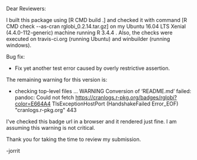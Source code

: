 Dear Reviewers:

I built this package using [R CMD build .] and checked it with command [R CMD check --as-cran rglobi_0.2.14.tar.gz] on my Ubuntu 16.04 LTS Xenial (4.4.0-112-generic) machine running R 3.4.4 . Also, the checks were executed on travis-ci.org (running Ubuntu) and winbuilder (running windows). 

Bug fix:
* Fix yet another test error caused by overly restrictive assertion.

The remaining warning for this version is:
* checking top-level files ... WARNING
Conversion of ‘README.md’ failed:
pandoc: Could not fetch https://cranlogs.r-pkg.org/badges/rglobi?color=E664A4
TlsExceptionHostPort (HandshakeFailed Error_EOF) "cranlogs.r-pkg.org" 443

I've checked this badge url in a browser and it rendered just fine. I am assuming this warning is not critical. 

Thank you for taking the time to review my submission.

-jorrit

